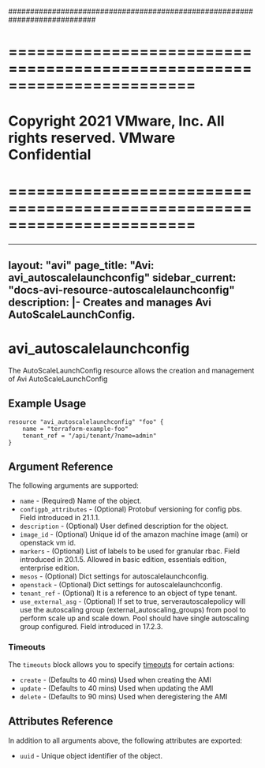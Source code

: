 ############################################################################
# ========================================================================
# Copyright 2021 VMware, Inc.  All rights reserved. VMware Confidential
# ========================================================================
###

<!--
    Copyright 2021 VMware, Inc.
    SPDX-License-Identifier: Mozilla Public License 2.0
-->
---
layout: "avi"
page_title: "Avi: avi_autoscalelaunchconfig"
sidebar_current: "docs-avi-resource-autoscalelaunchconfig"
description: |-
  Creates and manages Avi AutoScaleLaunchConfig.
---

# avi_autoscalelaunchconfig

The AutoScaleLaunchConfig resource allows the creation and management of Avi AutoScaleLaunchConfig

## Example Usage

```hcl
resource "avi_autoscalelaunchconfig" "foo" {
    name = "terraform-example-foo"
    tenant_ref = "/api/tenant/?name=admin"
}
```

## Argument Reference

The following arguments are supported:

* `name` - (Required) Name of the object.
* `configpb_attributes` - (Optional) Protobuf versioning for config pbs. Field introduced in 21.1.1.
* `description` - (Optional) User defined description for the object.
* `image_id` - (Optional) Unique id of the amazon machine image (ami)  or openstack vm id.
* `markers` - (Optional) List of labels to be used for granular rbac. Field introduced in 20.1.5. Allowed in basic edition, essentials edition, enterprise edition.
* `mesos` - (Optional) Dict settings for autoscalelaunchconfig.
* `openstack` - (Optional) Dict settings for autoscalelaunchconfig.
* `tenant_ref` - (Optional) It is a reference to an object of type tenant.
* `use_external_asg` - (Optional) If set to true, serverautoscalepolicy will use the autoscaling group (external_autoscaling_groups) from pool to perform scale up and scale down. Pool should have single autoscaling group configured. Field introduced in 17.2.3.


### Timeouts

The `timeouts` block allows you to specify [timeouts](https://www.terraform.io/docs/configuration/resources.html#timeouts) for certain actions:

* `create` - (Defaults to 40 mins) Used when creating the AMI
* `update` - (Defaults to 40 mins) Used when updating the AMI
* `delete` - (Defaults to 90 mins) Used when deregistering the AMI

## Attributes Reference

In addition to all arguments above, the following attributes are exported:

* `uuid` -  Unique object identifier of the object.

